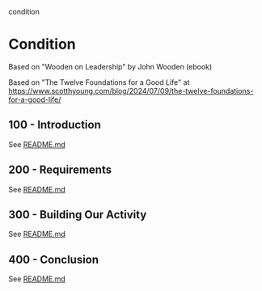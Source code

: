 condition
# Condition

Based on "Wooden on Leadership" by John Wooden (ebook)

Based on "The Twelve Foundations for a Good Life" at https://www.scotthyoung.com/blog/2024/07/09/the-twelve-foundations-for-a-good-life/

## 100 - Introduction

See [README.md](./100/README.md)

## 200 - Requirements

See [README.md](./200/README.md)

## 300 - Building Our Activity

See [README.md](./300/README.md)

## 400 - Conclusion

See [README.md](./400/README.md)
